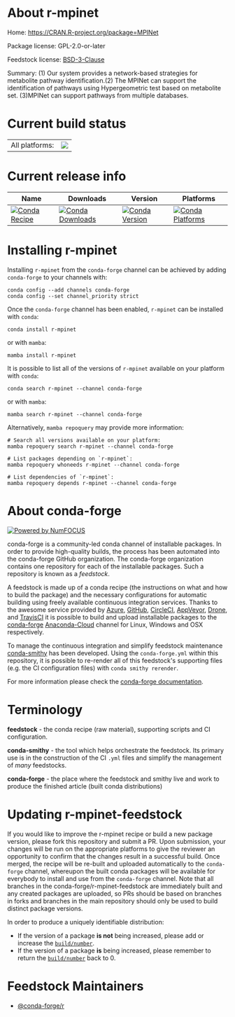About r-mpinet
==============

Home: https://CRAN.R-project.org/package=MPINet

Package license: GPL-2.0-or-later

Feedstock license: [BSD-3-Clause](https://github.com/conda-forge/r-mpinet-feedstock/blob/main/LICENSE.txt)

Summary: (1) Our system provides a network-based strategies for metabolite pathway identification.(2) The MPINet can support the identification of pathways using Hypergeometric test based on metabolite set. (3)MPINet can support pathways from multiple databases.

Current build status
====================


<table><tr><td>All platforms:</td>
    <td>
      <a href="https://dev.azure.com/conda-forge/feedstock-builds/_build/latest?definitionId=11147&branchName=main">
        <img src="https://dev.azure.com/conda-forge/feedstock-builds/_apis/build/status/r-mpinet-feedstock?branchName=main">
      </a>
    </td>
  </tr>
</table>

Current release info
====================

| Name | Downloads | Version | Platforms |
| --- | --- | --- | --- |
| [![Conda Recipe](https://img.shields.io/badge/recipe-r--mpinet-green.svg)](https://anaconda.org/conda-forge/r-mpinet) | [![Conda Downloads](https://img.shields.io/conda/dn/conda-forge/r-mpinet.svg)](https://anaconda.org/conda-forge/r-mpinet) | [![Conda Version](https://img.shields.io/conda/vn/conda-forge/r-mpinet.svg)](https://anaconda.org/conda-forge/r-mpinet) | [![Conda Platforms](https://img.shields.io/conda/pn/conda-forge/r-mpinet.svg)](https://anaconda.org/conda-forge/r-mpinet) |

Installing r-mpinet
===================

Installing `r-mpinet` from the `conda-forge` channel can be achieved by adding `conda-forge` to your channels with:

```
conda config --add channels conda-forge
conda config --set channel_priority strict
```

Once the `conda-forge` channel has been enabled, `r-mpinet` can be installed with `conda`:

```
conda install r-mpinet
```

or with `mamba`:

```
mamba install r-mpinet
```

It is possible to list all of the versions of `r-mpinet` available on your platform with `conda`:

```
conda search r-mpinet --channel conda-forge
```

or with `mamba`:

```
mamba search r-mpinet --channel conda-forge
```

Alternatively, `mamba repoquery` may provide more information:

```
# Search all versions available on your platform:
mamba repoquery search r-mpinet --channel conda-forge

# List packages depending on `r-mpinet`:
mamba repoquery whoneeds r-mpinet --channel conda-forge

# List dependencies of `r-mpinet`:
mamba repoquery depends r-mpinet --channel conda-forge
```


About conda-forge
=================

[![Powered by
NumFOCUS](https://img.shields.io/badge/powered%20by-NumFOCUS-orange.svg?style=flat&colorA=E1523D&colorB=007D8A)](https://numfocus.org)

conda-forge is a community-led conda channel of installable packages.
In order to provide high-quality builds, the process has been automated into the
conda-forge GitHub organization. The conda-forge organization contains one repository
for each of the installable packages. Such a repository is known as a *feedstock*.

A feedstock is made up of a conda recipe (the instructions on what and how to build
the package) and the necessary configurations for automatic building using freely
available continuous integration services. Thanks to the awesome service provided by
[Azure](https://azure.microsoft.com/en-us/services/devops/), [GitHub](https://github.com/),
[CircleCI](https://circleci.com/), [AppVeyor](https://www.appveyor.com/),
[Drone](https://cloud.drone.io/welcome), and [TravisCI](https://travis-ci.com/)
it is possible to build and upload installable packages to the
[conda-forge](https://anaconda.org/conda-forge) [Anaconda-Cloud](https://anaconda.org/)
channel for Linux, Windows and OSX respectively.

To manage the continuous integration and simplify feedstock maintenance
[conda-smithy](https://github.com/conda-forge/conda-smithy) has been developed.
Using the ``conda-forge.yml`` within this repository, it is possible to re-render all of
this feedstock's supporting files (e.g. the CI configuration files) with ``conda smithy rerender``.

For more information please check the [conda-forge documentation](https://conda-forge.org/docs/).

Terminology
===========

**feedstock** - the conda recipe (raw material), supporting scripts and CI configuration.

**conda-smithy** - the tool which helps orchestrate the feedstock.
                   Its primary use is in the construction of the CI ``.yml`` files
                   and simplify the management of *many* feedstocks.

**conda-forge** - the place where the feedstock and smithy live and work to
                  produce the finished article (built conda distributions)


Updating r-mpinet-feedstock
===========================

If you would like to improve the r-mpinet recipe or build a new
package version, please fork this repository and submit a PR. Upon submission,
your changes will be run on the appropriate platforms to give the reviewer an
opportunity to confirm that the changes result in a successful build. Once
merged, the recipe will be re-built and uploaded automatically to the
`conda-forge` channel, whereupon the built conda packages will be available for
everybody to install and use from the `conda-forge` channel.
Note that all branches in the conda-forge/r-mpinet-feedstock are
immediately built and any created packages are uploaded, so PRs should be based
on branches in forks and branches in the main repository should only be used to
build distinct package versions.

In order to produce a uniquely identifiable distribution:
 * If the version of a package **is not** being increased, please add or increase
   the [``build/number``](https://docs.conda.io/projects/conda-build/en/latest/resources/define-metadata.html#build-number-and-string).
 * If the version of a package **is** being increased, please remember to return
   the [``build/number``](https://docs.conda.io/projects/conda-build/en/latest/resources/define-metadata.html#build-number-and-string)
   back to 0.

Feedstock Maintainers
=====================

* [@conda-forge/r](https://github.com/conda-forge/r/)

